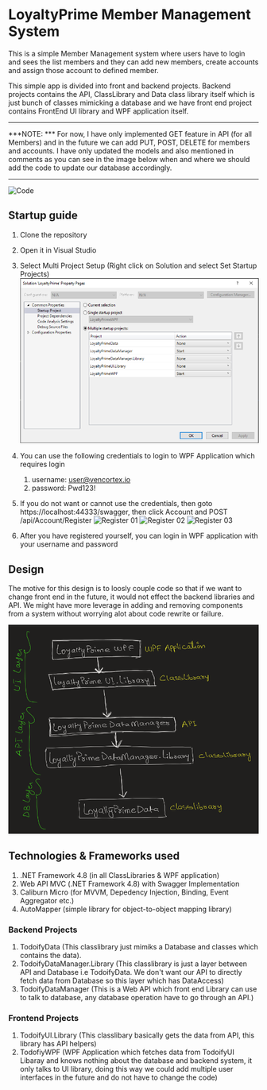 # LoyaltyPrime Member Management System
This is a simple Member Management system where users have to login and sees the list members and they can add new members, create accounts and assign those account to defined member.

This simple app is divided into front and backend projects. Backend projects contains the API, ClassLibrary and Data class library itself which is just bunch of classes mimicking a database and we have 
front end project contains FrontEnd UI library and WPF application itself.

---
***NOTE: ***
For now, I have only implemented GET feature in API (for all Members) and in the future we can add PUT, POST, DELETE for members and accounts. I have only updated the models and also mentioned in comments as you can see in the image below 
when and where we should add the code to update our database accordingly.

---

![Code](./Images/code.png)


## Startup guide

1. Clone the repository 
2. Open it in Visual Studio
3. Select Multi Project Setup (Right click on Solution and select Set Startup Projects)
![Select MultiProject startup](./Images/StartupProjects.png)

3. You can use the following credentials to login to WPF Application which requires login
	1. username: user@vencortex.io
	2. password: Pwd123!
5. If you do not want or cannot use the credentials, then goto https://localhost:44333/swagger, then click Account and POST /api/Account/Register 
![Register 01](./Images/register1.png)
![Register 02](./Images/register2.png)
![Register 03](./Images/register3.png)

6. After you have registered yourself, you can login in WPF application with your username and password

## Design
The motive for this design is to loosly couple code so that if we want to change front end in the future, it would not effect the backend libraries and API. We might have more leverage in adding and removing components from a system without worrying alot about code rewrite or failure.

![design](./Images/design.png)

## Technologies & Frameworks used
1. .NET Framework 4.8 (in all ClassLibraries & WPF application)
2. Web API MVC (.NET Framework 4.8) with Swagger Implementation
3. Caliburn Micro (for MVVM, Depedency Injection, Binding, Event Aggregator etc.)
4. AutoMapper (simple library for object-to-object mapping library)



### Backend Projects
1. TodoifyData (This classlibrary just mimiks a Database and classes which contains the data).
2. TodoifyDataManager.Library (This classlibrary is just a layer between API and Database i.e TodoifyData. We don't want our API to directly fetch data from Database so this layer which has DataAccess)
3. TodoifyDataManager (This is a Web API which front end Library can use to talk to database, any database operation have to go through an API.)


### Frontend Projects
1. TodoifyUI.Library (This classlibary basically gets the data from API, this library has API helpers)
2. TodofiyWPF (WPF Application which fetches data from TodoifyUI Libaray and knows nothing about the database and backend system, it only talks to UI library, doing this way we could add multiple user interfaces in the future and do 
not have to change the code)
